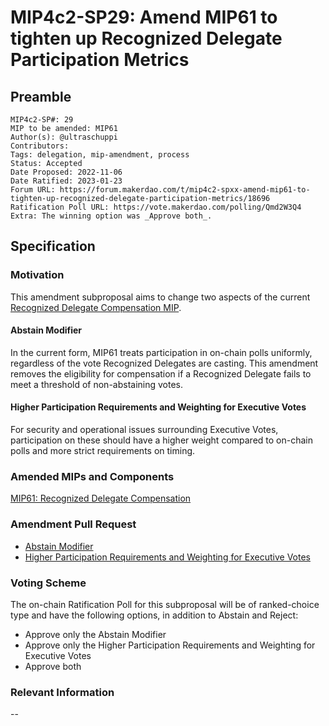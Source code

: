 # MIP4c2-SP29: Amend MIP61 to tighten up Recognized Delegate Participation Metrics

## Preamble

```
MIP4c2-SP#: 29
MIP to be amended: MIP61
Author(s): @ultraschuppi
Contributors:
Tags: delegation, mip-amendment, process
Status: Accepted
Date Proposed: 2022-11-06
Date Ratified: 2023-01-23
Forum URL: https://forum.makerdao.com/t/mip4c2-spxx-amend-mip61-to-tighten-up-recognized-delegate-participation-metrics/18696
Ratification Poll URL: https://vote.makerdao.com/polling/Qmd2W3Q4
Extra: The winning option was _Approve both_.
```

## Specification

### Motivation

This amendment subproposal aims to change two aspects of the current [Recognized Delegate Compensation MIP](https://mips.makerdao.com/mips/details/MIP61).

#### Abstain Modifier

In the current form, MIP61 treats participation in on-chain polls uniformly, regardless of the vote Recognized Delegates are casting. This amendment removes the eligibility for compensation if a Recognized Delegate fails to meet a threshold of non-abstaining votes.

#### Higher Participation Requirements and Weighting for Executive Votes

For security and operational issues surrounding Executive Votes, participation on these should have a higher weight compared to on-chain polls and more strict requirements on timing.

### Amended MIPs and Components

[MIP61: Recognized Delegate Compensation](https://mips.makerdao.com/mips/details/MIP61)

### Amendment Pull Request

* [Abstain Modifier](https://github.com/makerdao/mips/pull/698)
* [Higher Participation Requirements and Weighting for Executive Votes](https://github.com/makerdao/mips/pull/699)

### Voting Scheme

The on-chain Ratification Poll for this subproposal will be of ranked-choice type and have the following options, in addition to Abstain and Reject:

  * Approve only the Abstain Modifier
  * Approve only the Higher Participation Requirements and Weighting for Executive Votes
  * Approve both

### Relevant Information

--

